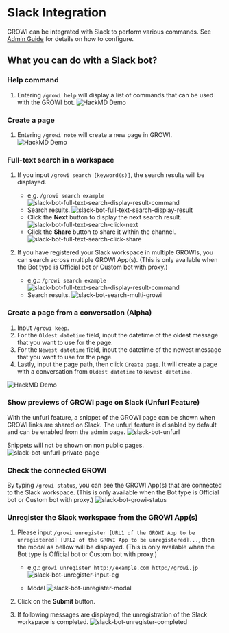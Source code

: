 # Slack Integration

GROWI can be integrated with Slack to perform various commands.
See [Admin Guide](/en/admin-guide/management-cookbook/slack-integration/) for details on how to configure.

## What you can do with a Slack bot?

### Help command

1. Entering `/growi help` will display a list of commands that can be used with the GROWI bot.
   <img :src="$withBase('/assets/images/growi-help.gif')" alt="HackMD Demo">

### Create a page

1. Entering `/growi note` will create a new page in GROWI.
    <img :src="$withBase('/assets/images/growi-note.gif')" alt="HackMD Demo">

### Full-text search in a workspace

1. If you input `/growi search [keyword(s)]`, the search results will be displayed.

   - e.g. `/growi search example`
     <img :src="$withBase('/assets/images/slack-bot-full-text-search-display-result-command.png')" alt="slack-bot-full-text-search-display-result-command">
   - Search results.
     <img :src="$withBase('/assets/images/slack-bot-full-text-search-display-result.png')" alt="slack-bot-full-text-search-display-result">
   - Click the **Next** button to display the next search result.
     <img :src="$withBase('/assets/images/slack-bot-full-text-search-click-next.png')" alt="slack-bot-full-text-search-click-next">
   - Click the **Share** button to share it within the channel.
     <img :src="$withBase('/assets/images/slack-bot-full-text-search-click-share.png')" alt="slack-bot-full-text-search-click-share">

2. If you have registered your Slack workspace in multiple GROWIs, you can search across multiple GROWI App(s). (This is only available when the Bot type is Official bot or Custom bot with proxy.)

   - e.g.: `/growi search example`
     <img :src="$withBase('/assets/images/slack-bot-full-text-search-display-result-command.png')" alt="slack-bot-full-text-search-display-result-command">
   - Search results.
     <img :src="$withBase('/assets/images/slack-bot-search-multi-growi.png')" alt="slack-bot-search-multi-growi">

### Create a page from a conversation (Alpha)

1. Input `/growi keep`.
2. For the `Oldest datetime` field, input the datetime of the oldest message that you want to use for the page.
3. For the `Newest datetime` field, input the datetime of the newest message that you want to use for the page.
4. Lastly, input the page path, then click `Create page`. It will create a page with a conversation from `Oldest datetime` to `Newest datetime`.

<img :src="$withBase('/assets/images/growi-keep.gif')" alt="HackMD Demo">

### Show previews of GROWI page on Slack (Unfurl Feature)

With the unfurl feature, a snippet of the GROWI page can be shown when GROWI links are shared on Slack.
The unfurl feature is disabled by default and can be enabled from the admin page.
<img :src="$withBase('/assets/images/slack-bot-unfurl.png')" alt="slack-bot-unfurl">

Snippets will not be shown on non public pages.
<img :src="$withBase('/assets/images/slack-bot-unfurl-private-page.png')" alt="slack-bot-unfurl-private-page">


### Check the connected GROWI

By typing `/growi status`, you can see the GROWI App(s) that are connected to the Slack workspace. (This is only available when the Bot type is Official bot or Custom bot with proxy.)
<img :src="$withBase('/assets/images/slack-bot-growi-status.png')" alt="slack-bot-growi-status">

### Unregister the Slack workspace from the GROWI App(s)

1. Please input `/growi unregister [URL1 of the GROWI App to be unregistered] [URL2 of the GROWI App to be unregistered]...`, then the modal as bellow will be displayed. (This is only available when the Bot type is Official bot or Custom bot with proxy.)

   - e.g.: `growi unregister http://example.com http://growi.jp`  
     <img :src="$withBase('/assets/images/slack-bot-unregister-input-eg.png')" alt="slack-bot-unregister-input-eg">

   - Modal
     <img :src="$withBase('/assets/images/slack-bot-unregister-modal.png')" alt="slack-bot-unregister-modal">

1. Click on the **Submit** button.
2. If following messages are displayed, the unregistration of the Slack workspace is completed.
   <img :src="$withBase('/assets/images/slack-bot-unregister-completed.png')" alt="slack-bot-unregister-completed">
